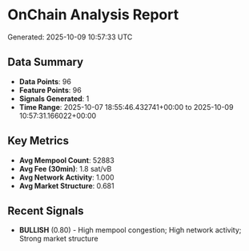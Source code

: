 # OnChain Analysis Report
Generated: 2025-10-09 10:57:33 UTC

## Data Summary
- **Data Points**: 96
- **Feature Points**: 96
- **Signals Generated**: 1
- **Time Range**: 2025-10-07 18:55:46.432741+00:00 to 2025-10-09 10:57:31.166022+00:00

## Key Metrics
- **Avg Mempool Count**: 52883
- **Avg Fee (30min)**: 1.8 sat/vB
- **Avg Network Activity**: 1.000
- **Avg Market Structure**: 0.681

## Recent Signals
- **BULLISH** (0.80) - High mempool congestion; High network activity; Strong market structure
